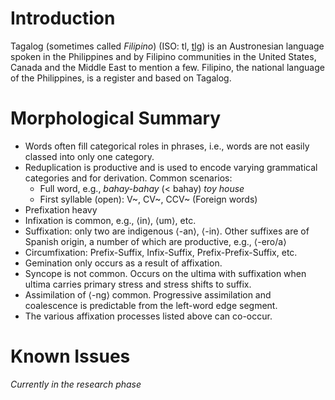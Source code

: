 # Introduction
Tagalog (sometimes called *Filipino*) (ISO: tl, [tlg](https://www.ethnologue.com/language/tgl)) is an Austronesian language spoken in the Philippines and by Filipino communities in the United States, Canada and the Middle East to mention a few. Filipino, the national language of the Philippines, is a register and based on Tagalog.

# Morphological Summary
* Words often fill categorical roles in phrases, i.e., words are not easily classed into only one category.
* Reduplication is productive and is used to encode varying grammatical categories and for derivation. Common scenarios:
    - Full word, e.g., *bahay-bahay* (< bahay) *toy house*
    - First syllable (open): V~, CV~, CCV~ (Foreign words)
* Prefixation heavy
* Infixation is common, e.g., ⟨in⟩, ⟨um⟩, etc.
* Suffixation: only two are indigenous ⟨-an⟩, ⟨-in⟩. Other suffixes are of Spanish origin, a number of which are productive, e.g., ⟨-ero/a⟩
* Circumfixation: Prefix-Suffix, Infix-Suffix, Prefix-Prefix-Suffix, etc.
* Gemination only occurs as a result of affixation.
* Syncope is not common. Occurs on the ultima with suffixation when ultima carries primary stress and stress shifts to suffix.
* Assimilation of ⟨-ng⟩ common. Progressive assimilation and coalescence is predictable from the left-word edge segment.
* The various affixation processes listed above can co-occur.

# Known Issues
*Currently in the research phase*